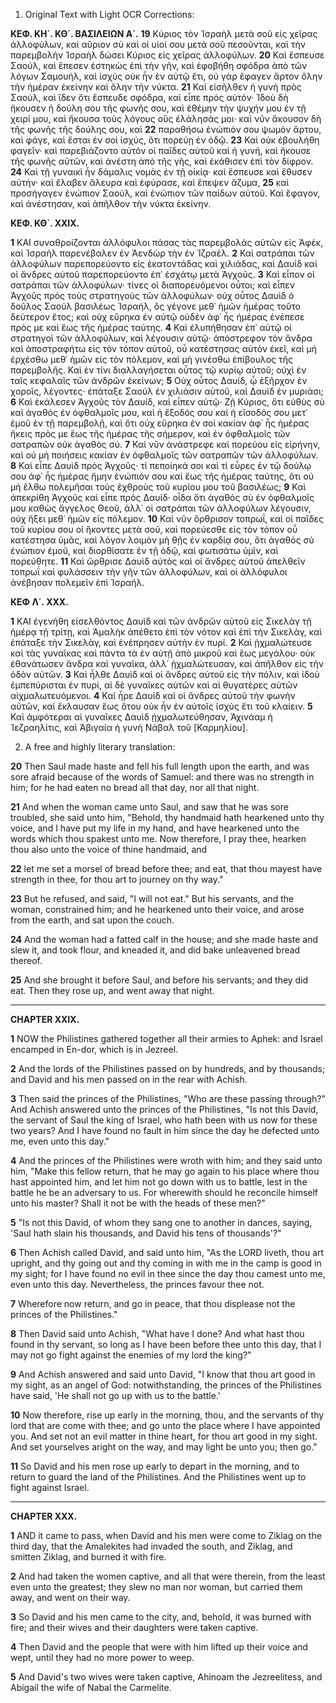 1. Original Text with Light OCR Corrections:

**ΚΕΦ. ΚΗ΄. ΚΘ΄. ΒΑΣΙΛΕΙΩΝ Α΄.**
**19** Κύριος τὸν Ἰσραὴλ μετὰ σοῦ εἰς χεῖρας ἀλλοφύλων, καὶ αὔριον σὺ καὶ οἱ υἱοί σου μετὰ σοῦ πεσοῦνται, καὶ τὴν παρεμβολὴν Ἰσραὴλ δώσει Κύριος εἰς χεῖρας ἀλλοφύλων.
**20** Καὶ ἔσπευσε Σαούλ, καὶ ἔπεσεν ἑστηκὼς ἐπὶ τὴν γῆν, καὶ ἐφοβήθη σφόδρα ἀπὸ τῶν λόγων Σαμουήλ, καὶ ἰσχὺς οὐκ ἦν ἐν αὐτῷ ἔτι, οὐ γὰρ ἔφαγεν ἄρτον ὅλην τὴν ἡμέραν ἐκείνην καὶ ὅλην τὴν νύκτα.
**21** Καὶ εἰσῆλθεν ἡ γυνὴ πρὸς Σαούλ, καὶ ἴδεν ὅτι ἔσπευδε σφόδρα, καὶ εἶπε πρὸς αὐτόν· Ἰδοὺ δὴ ἤκουσεν ἡ δούλη σου τῆς φωνῆς σου, καὶ ἐθέμην τὴν ψυχήν μου ἐν τῇ χειρί μου, καὶ ἤκουσα τοὺς λόγους οὓς ἐλάλησάς μοι· καὶ νῦν ἄκουσον δὴ τῆς φωνῆς τῆς δούλης σου, καὶ
**22** παραθήσω ἐνώπιόν σου ψωμὸν ἄρτου, καὶ φάγε, καὶ ἔσται ἐν σοὶ ἰσχύς, ὅτι πορεύῃ ἐν ὁδῷ.
**23** Καὶ οὐκ ἐβουλήθη φαγεῖν· καὶ παρεβιάζοντο αὐτὸν οἱ παῖδες αὐτοῦ καὶ ἡ γυνή, καὶ ἤκουσε τῆς φωνῆς αὐτῶν, καὶ ἀνέστη ἀπὸ τῆς γῆς, καὶ ἐκάθισεν ἐπὶ τὸν δίφρον.
**24** Καὶ τῇ γυναικὶ ἦν δάμαλις νομὰς ἐν τῇ οἰκίᾳ· καὶ ἔσπευσε καὶ ἔθυσεν αὐτήν· καὶ ἔλαβεν ἄλευρα καὶ ἐφύρασε, καὶ ἔπεψεν ἄζυμα,
**25** καὶ προσήγαγεν ἐνώπιον Σαούλ, καὶ ἐνώπιον τῶν παίδων αὐτοῦ. Καὶ ἔφαγον, καὶ ἀνέστησαν, καὶ ἀπῆλθον τὴν νύκτα ἐκείνην.

**ΚΕΦ. ΚΘ΄. ΧΧΙΧ.**

**1** ΚΑΙ συναθροίζονται ἀλλόφυλοι πάσας τὰς παρεμβολὰς αὑτῶν εἰς Ἀφέκ, καὶ Ἰσραὴλ παρενέβαλεν ἐν Ἀενδὼρ τὴν ἐν Ἰζραέλ.
**2** Καὶ σατράπαι τῶν ἀλλοφύλων παρεπορεύοντο εἰς ἑκατοντάδας καὶ χιλιάδας, καὶ Δαυὶδ καὶ οἱ ἄνδρες αὐτοῦ παρεπορεύοντο ἐπ᾽ ἐσχάτῳ μετὰ Ἀγχοῦς.
**3** Καὶ εἶπον οἱ σατράπαι τῶν ἀλλοφύλων· τίνες οἱ διαπορευόμενοι οὗτοι; καὶ εἶπεν Ἀγχοῦς πρὸς τοὺς στρατηγοὺς τῶν ἀλλοφύλων· οὐχ οὗτος Δαυὶδ ὁ δοῦλος Σαούλ βασιλέως Ἰσραήλ, ὃς γέγονε μεθ᾽ ἡμῶν ἡμέρας τοῦτο δεύτερον ἔτος; καὶ οὐχ εὕρηκα ἐν αὐτῷ οὐδὲν ἀφ᾽ ἧς ἡμέρας ἐνέπεσε πρὸς με καὶ ἕως τῆς ἡμέρας ταύτης.
**4** Καὶ ἐλυπήθησαν ἐπ᾽ αὐτῷ οἱ στρατηγοὶ τῶν ἀλλοφύλων, καὶ λέγουσιν αὐτῷ· ἀπόστρεφον τὸν ἄνδρα καὶ ἀποστραφήτω εἰς τὸν τόπον αὑτοῦ, οὗ κατέστησας αὐτὸν ἐκεῖ, καὶ μὴ ἐρχέσθω μεθ᾽ ἡμῶν εἰς τὸν πόλεμον, καὶ μὴ γινέσθω ἐπίβουλος τῆς παρεμβολῆς. Καὶ ἐν τίνι διαλλαγήσεται οὗτος τῷ κυρίῳ αὐτοῦ; οὐχὶ ἐν ταῖς κεφαλαῖς τῶν ἀνδρῶν ἐκείνων;
**5** Οὐχ οὗτος Δαυίδ, ᾧ ἐξῆρχον ἐν χοροῖς, λέγοντες· ἐπάταξε Σαούλ ἐν χιλιάσιν αὐτοῦ, καὶ Δαυὶδ ἐν μυριάσι;
**6** Καὶ ἐκάλεσεν Ἀγχοῦς τὸν Δαυίδ, καὶ εἶπεν αὐτῷ· Ζῇ Κύριος, ὅτι εὐθὺς σὺ καὶ ἀγαθὸς ἐν ὀφθαλμοῖς μου, καὶ ἡ ἔξοδός σου καὶ ἡ εἴσοδός σου μετ᾿ ἐμοῦ ἐν τῇ παρεμβολῇ, καὶ ὅτι οὐχ εὕρηκα ἐν σοὶ κακίαν ἀφ᾿ ἧς ἡμέρας ἥκεις πρὸς με ἕως τῆς ἡμέρας τῆς σήμερον, καὶ ἐν ὀφθαλμοῖς τῶν σατραπῶν οὐκ ἀγαθὸς σύ.
**7** Καὶ νῦν ἀνάστρεφε καὶ πορεύου εἰς εἰρήνην, καὶ οὐ μὴ ποιήσεις κακίαν ἐν ὀφθαλμοῖς τῶν σατραπῶν τῶν ἀλλοφύλων.
**8** Καὶ εἶπε Δαυὶδ πρὸς Ἀγχοῦς· τί πεποίηκά σοι καὶ τί εὗρες ἐν τῷ δούλῳ σου ἀφ᾿ ἧς ἡμέρας ἤμην ἐνώπιόν σου καὶ ἕως τῆς ἡμέρας ταύτης, ὅτι οὐ μὴ ἔλθω πολεμῆσαι τοὺς ἐχθροὺς τοῦ κυρίου μου τοῦ βασιλέως;
**9** Καὶ ἀπεκρίθη Ἀγχοῦς καὶ εἶπε πρὸς Δαυίδ· οἶδα ὅτι ἀγαθὸς σὺ ἐν ὀφθαλμοῖς μου καθὼς ἄγγελος Θεοῦ, ἀλλ᾿ οἱ σατράπαι τῶν ἀλλοφύλων λέγουσιν, οὐχ ἥξει μεθ᾿ ἡμῶν εἰς πόλεμον.
**10** Καὶ νῦν ὄρθρισον τοπρωΐ, καὶ οἱ παῖδες τοῦ κυρίου σου οἱ ἤκοντες μετὰ σοῦ, καὶ πορεύεσθε εἰς τὸν τόπον οὗ κατέστησα ὑμᾶς, καὶ λόγον λοιμὸν μὴ θῇς ἐν καρδίᾳ σου, ὅτι ἀγαθὸς σὺ ἐνώπιον ἐμοῦ, καὶ διορθίσατε ἐν τῇ ὁδῷ, καὶ φωτισάτω ὑμῖν, καὶ πορεύθητε.
**11** Καὶ ὤρθρισε Δαυὶδ αὐτὸς καὶ οἱ ἄνδρες αὐτοῦ ἀπελθεῖν τοπρωΐ καὶ φυλάσσειν τὴν γῆν τῶν ἀλλοφύλων, καὶ οἱ ἀλλόφυλοι ἀνέβησαν πολεμεῖν ἐπὶ Ἰσραήλ.

**ΚΕΦ Λ΄. XXX.**

**1** ΚΑΙ ἐγενήθη εἰσελθόντος Δαυὶδ καὶ τῶν ἀνδρῶν αὐτοῦ εἰς Σικελὰγ τῇ ἡμέρᾳ τῇ τρίτῃ, καὶ Ἀμαλὴκ ἀπέθετο ἐπὶ τὸν νότον καὶ ἐπὶ τὴν Σικελὰγ, καὶ ἐπάταξε τὴν Σικελὰγ, καὶ ἐνέπρησεν αὐτὴν ἐν πυρί.
**2** Καὶ ᾐχμαλώτευσε καὶ τὰς γυναῖκας καὶ πάντα τὰ ἐν αὐτῇ ἀπὸ μικροῦ καὶ ἕως μεγάλου· οὐκ ἐθανάτωσεν ἄνδρα καὶ γυναῖκα, ἀλλ᾿ ᾐχμαλώτευσαν, καὶ ἀπῆλθον εἰς τὴν ὁδὸν αὐτῶν.
**3** Καὶ ἦλθε Δαυὶδ καὶ οἱ ἄνδρες αὐτοῦ εἰς τὴν πόλιν, καὶ ἰδοὺ ἐμπεπύρισται ἐν πυρί, αἱ δὲ γυναῖκες αὐτῶν καὶ αἱ θυγατέρες αὐτῶν αἰχμαλωτευόμενοι.
**4** Καὶ ἦρε Δαυὶδ καὶ οἱ ἄνδρες αὐτοῦ τὴν φωνὴν αὐτῶν, καὶ ἔκλαυσαν ἕως ὅτου οὐκ ἦν ἐν αὐτοῖς ἰσχὺς ἔτι τοῦ κλαίειν.
**5** Καὶ ἀμφότεραι αἱ γυναῖκες Δαυὶδ ᾐχμαλωτεύθησαν, Ἀχινάαμ ἡ Ἰεζραηλίτις, καὶ Ἀβιγαία ἡ γυνὴ Νάβαλ τοῦ [Καρμηλίου].

2. A free and highly literary translation:

**20** Then Saul made haste and fell his full length upon the earth, and was sore afraid because of the words of Samuel: and there was no strength in him; for he had eaten no bread all that day, nor all that night.

**21** And when the woman came unto Saul, and saw that he was sore troubled, she said unto him, "Behold, thy handmaid hath hearkened unto thy voice, and I have put my life in my hand, and have hearkened unto the words which thou spakest unto me. Now therefore, I pray thee, hearken thou also unto the voice of thine handmaid, and

**22** let me set a morsel of bread before thee; and eat, that thou mayest have strength in thee, for thou art to journey on thy way."

**23** But he refused, and said, "I will not eat." But his servants, and the woman, constrained him; and he hearkened unto their voice, and arose from the earth, and sat upon the couch.

**24** And the woman had a fatted calf in the house; and she made haste and slew it, and took flour, and kneaded it, and did bake unleavened bread thereof.

**25** And she brought it before Saul, and before his servants; and they did eat. Then they rose up, and went away that night.

***

**CHAPTER XXIX.**

**1** NOW the Philistines gathered together all their armies to Aphek: and Israel encamped in En-dor, which is in Jezreel.

**2** And the lords of the Philistines passed on by hundreds, and by thousands; and David and his men passed on in the rear with Achish.

**3** Then said the princes of the Philistines, "Who are these passing through?" And Achish answered unto the princes of the Philistines, "Is not this David, the servant of Saul the king of Israel, who hath been with us now for these two years? And I have found no fault in him since the day he defected unto me, even unto this day."

**4** And the princes of the Philistines were wroth with him; and they said unto him, "Make this fellow return, that he may go again to his place where thou hast appointed him, and let him not go down with us to battle, lest in the battle he be an adversary to us. For wherewith should he reconcile himself unto his master? Shall it not be with the heads of these men?"

**5** "Is not this David, of whom they sang one to another in dances, saying, 'Saul hath slain his thousands, and David his tens of thousands'?"

**6** Then Achish called David, and said unto him, "As the LORD liveth, thou art upright, and thy going out and thy coming in with me in the camp is good in my sight; for I have found no evil in thee since the day thou camest unto me, even unto this day. Nevertheless, the princes favour thee not.

**7** Wherefore now return, and go in peace, that thou displease not the princes of the Philistines."

**8** Then David said unto Achish, "What have I done? And what hast thou found in thy servant, so long as I have been before thee unto this day, that I may not go fight against the enemies of my lord the king?"

**9** And Achish answered and said unto David, "I know that thou art good in my sight, as an angel of God: notwithstanding, the princes of the Philistines have said, 'He shall not go up with us to the battle.'

**10** Now therefore, rise up early in the morning, thou, and the servants of thy lord that are come with thee; and go unto the place where I have appointed you. And set not an evil matter in thine heart, for thou art good in my sight. And set yourselves aright on the way, and may light be unto you; then go."

**11** So David and his men rose up early to depart in the morning, and to return to guard the land of the Philistines. And the Philistines went up to fight against Israel.

***

**CHAPTER XXX.**

**1** AND it came to pass, when David and his men were come to Ziklag on the third day, that the Amalekites had invaded the south, and Ziklag, and smitten Ziklag, and burned it with fire.

**2** And had taken the women captive, and all that were therein, from the least even unto the greatest; they slew no man nor woman, but carried them away, and went on their way.

**3** So David and his men came to the city, and, behold, it was burned with fire; and their wives and their daughters were taken captive.

**4** Then David and the people that were with him lifted up their voice and wept, until they had no more power to weep.

**5** And David's two wives were taken captive, Ahinoam the Jezreelitess, and Abigail the wife of Nabal the Carmelite.
